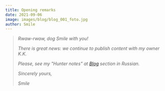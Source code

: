 ```yaml
---
title: Opening remarks
date: 2021-09-06
image: images/blog/blog_001_foto.jpg
author: Smile
---
```


> *Rwaw-rwaw, dog Smile with you!*
>
> *There is great news: we continue to publish content with my owner K.K.*
>
> *Please, see my "Hunter notes" at [Blog](https://kkadikin.ru/ru/blog/) section in Russian.*
>
> *Sincerely yours,*
>
> *Smile*